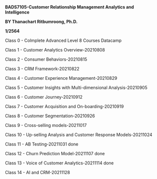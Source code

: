 **BADS7105-Customer Relationship Management Analytics and Intelligence**

**BY Thanachart Ritbumroong, Ph.D.**

**1/2564** 

 Class 0 - Colmplete Advanced Level 8 Courses Datacamp
 
 Class 1 - Customer Analytics Overview-20210808
 
 Class 2 - Consumer Behaviors-20210815
 
 Class 3 - CRM Framework-20210822
 
 Class 4 - Customer Experience Management-20210829
 
 Class 5 - Customer Insights with Multi-dimensional Analysis-20210905
 
 Class 6 - Customer Journey-20210912
 
 Class 7 - Customer Acquisition and On-boarding-20210919
 
 Class 8 - Customer Segmentation-20210926
 
 Class 9 - Cross-selling models-20211017
 
 Class 10 - Up-selling Analysis and Customer Response Models-20211024
 
 Class 11 - AB Testing-20211031 done
 
 Class 12 - Churn Prediction Model-20211107 done
 
 Class 13 - Voice of Customer Analytics-20211114 done
 
 Class 14 - AI and CRM-20211128
